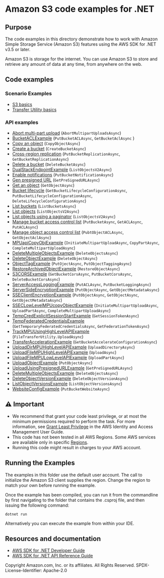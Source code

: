 # Amazon S3 code examples for .NET

## Purpose

The code examples in this directory demonstrate how to work with Amazon Simple
Storage Service (Amazon S3) features using the AWS SDK for .NET v3.5 or later.

Amazon S3 is storage for the internet. You can use Amazon S3 to store and
retrieve any amount of data at any time, from anywhere on the web.

## Code examples

### Scenario Examples

 - [S3 basics](S3_Basics)
 - [Transfer Utility basics](scenarios/TransferUtilityBasics/)

### API examples

- [Abort multi-part upload](AbortMPUExample/) (`AbortMultipartUploadsAsync`)
- [BucketACLExample](BucketACLExample/) (`PutBucketACLAsync`, `GetBucketAclAsync` )
- [Copy an object](CopyObjectExample/) (`CopyObjectAsync`)
- [Create a bucket](CreateBucketExample/) (`CreateBucketAsync`)
- [Cross-region replication](CrossRegionReplicationExample/)
(`PutBucketReplicationAsync`, `GetBucketReplicationAsync`)
- [Delete a bucket](DeleteBucketExample/) (`DeleteBucketAsync`)
- [DualStackEndpointExample](DualStackEndpointExample/) (`ListObjectsV2Async`)
- [Enable notifications](EnableNotificationsExample/) (`PutBucketNotificationAsync`)
- [Gen presigned URL](GenPresignedURLExample/) (`GetPreSignedURLAsync`)
- [Get an object](GetObjectExample/) (`GetObjectAsync`)
- [Bucket lifecycle](LifecycleExample/)
(`GetBucketLifecycleConfigurationAsync`, `PutBucketLifecycleConfigurationAsync`, `DeleteLifecycleConfigurationAsync`)
- [List buckets](ListBucketsExample/) (`ListBucketsAsync`)
- [List objects](ListObjectsExample/) (`ListObjectsV2Async`)
- [List objects using a paginator](ListObjectsPaginatorExample/) (`ListObjectsV2Async`)
- [Manage bucket access control list](ManageACLsExample/) (`PutBucketAsync`, `GetACLAsync`, `PutACLAsync`)
- [Manage object access control list](ManageObjectACLExample/) (`PubtObjectACLAsync`, `GetObjectAclAsync`)
- [MPUapiCopyObjExample](MPUapiCopyObjExample/)
(`InitiateMultipartUploadAsync`, `CopyPartAsync`, `CompleteMultipartUploadAsync`)
- [DeleteMultipleObjectsExample](non-versioned-examples/DeleteMultipleObjectsExample/) (`DeleteObjectsAsync`)
- [DeleteObjectExample](non-versioned-examples/DeleteObjectExample/) (`DeleteObjectAsync`)
- [ObjectTagExample](ObjectTagExample/) (`PutOjectAsync`, `PutObjectTaggingAsync`)
- [RestoreArchivedObjectExample](RestoreArchivedObjectExample/) (`RestoreObjectAsync`)
- [S3CORSExample](s3CORSExample/) (`GetBucketCorsAsync`, `PutBucketCorsAsync`, `DeleteBucketCorsAsync`)
- [ServerAccessLoggingExample](ServerAccessLoggingExample/) (`PutACLAsync`, `PutBucketLoggingAsync`)
- [ServerSideEncryptionExample](ServerSideEncryptionExample/) (`PutObjectAsync`, `GetObjectMetadataAsync`)
- [SSEClientEncryptionExample](SSEClientEncryptionExample/) (`PutObjectAsync`, `GetObjectAsync`, `GetObjectMetadataAsync`)
- [SSECLowLevelMPUcopyObjectExample](SSECLowLevelMPUcopyObjectExample/)
(`InitiateMultipartUploadAsync`, `UploadPartAsync`, `CompleteMultipartUploadAsync`)
- [TempCredExplicitSessionStartExample](TempCredExplicitSessionStartExample/) (`GetSessionTokenAsync`)
- [TempFederatedCredentialsExample](TempFederatedCredentialsExample/)
(`GetTemporaryFederatedCredentialsAsync`, `GetFederationTokenAsync`)
- [TrackMPUUsingHighLevelAPIExample](TrackMPUUsingHighLevelAPIExample/) (`FileTransferUtility.UploadAsync`)
- [TransferAccelerationExample](TransferAccelerationExample/) (`GetBucketAccelerateConfigurationAsync`)
- [UploadDirMPUHighLevelAPIExample](UploadDirMPUHighLevelAPIExample/) (`UploadDirectoryAsync`)
- [UploadFileMPUHighLevelAPIExample](UploadFileMPUHighLevelAPIExample/) (`UploadAsync`)
- [UploadFileMPULowLevelAPIExample](UploadFileMPULowLevelAPIExample/) (`UploadPartAsync`)
- [UploadObjectExample](UploadObjectExample/) (`PutObjectAsync`)
- [UploadUsingPresignedURLExample](UploadUsingPresignedURLExample/) (`GetPreSignedURLAsync`)
- [DeleteMultipleObjectsExample](versioned-examples/DeleteMultipleObjectsExample/) (`DeleteObjectsAsync`)
- [DeleteObjectVersionExample](versioned-examples/DeleteObjectVersionExample/)
(`DeleteObjectVersionAsync`)
- [ListObjectVersionsExample](versioned-examples/ListObjectVersionsExample/) (`ListObjectVersionsAsync`)
- [WebsiteConfigExample](WebsiteConfigExample/) (`PutBucketWebsiteAsync`)

## ⚠️ Important

- We recommend that grant your code least privilege, or at most the minimum
  permissions required to perform the task. For more information, see
  [Grant Least Privilege](https://docs.aws.amazon.com/IAM/latest/UserGuide/best-practices.html#grant-least-privilege)
  in the AWS Identity and Access Management User Guide. 
- This code has not been tested in all AWS Regions. Some AWS services are
  available only in specific [Regions](https://aws.amazon.com/about-aws/global-infrastructure/regional-product-services/).
- Running this code might result in charges to your AWS account. 

## Running the Examples

The examples in this folder use the default user account. The call to
initialize the Amazon S3 client supplies the region. Change the region to
match your own before running the example.

Once the example has been compiled, you can run it from the commandline by
first navigating to the folder that contains the .csproj file, and then
issuing the following command:

```
dotnet run
```

Alternatively you can execute the example from within your IDE.

## Resources and documentation

- [AWS SDK for .NET Developer Guide](https://docs.aws.amazon.com/sdk-for-net/v3/developer-guide/welcome.html)
- [AWS SDK for .NET API Reference Guide](https://docs.aws.amazon.com/sdkfornet/v3/apidocs/index.html)


Copyright Amazon.com, Inc. or its affiliates. All Rights Reserved. SPDX-License-Identifier: Apache-2.0

